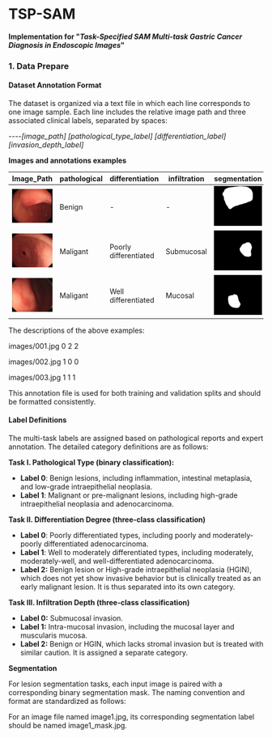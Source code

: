 # TSP-SAM

**Implementation for "*Task-Specified SAM Multi-task Gastric Cancer Diagnosis in Endoscopic Images*"**



### 1. Data Prepare

#### Dataset Annotation Format

The dataset is organized via a text file in which each line corresponds to one image sample. Each line includes the relative image path and three associated clinical labels, separated by spaces:

 ----_[image_path] [pathological_type_label] [differentiation_label] [invasion_depth_label]_

**Images and annotations examples**

| Image_Path                                                   | pathological | differentiation | infiltration | segmentation |
| ------------------------------------------------------------ | ------------ | --------------- | ------------ | ------------ |
| ![image1](./images/1.jpg) |       Benign       |          -       |       -       |  ![image1_mask](./images/1_mask.jpg)            |
| ![image1](./images/2.jpg) |       Maligant     |         Poorly differentiated        |       Submucosal       |  ![image1_mask](./images/2_mask.jpg)            |
| ![image1](./images/3.jpg) |       Maligant       |         Well differentiated        |      Mucosal        |  ![image1_mask](./images/3_mask.jpg)            |


The descriptions of the above examples:

images/001.jpg 0 2 2

images/002.jpg 1 0 0

images/003.jpg 1 1 1

This annotation file is used for both training and validation splits and should be formatted consistently.

 

#### Label Definitions

The multi-task labels are assigned based on pathological reports and expert annotation. The detailed category definitions are as follows:

**Task I. Pathological Type (binary classification):**

- **Label 0**: Benign lesions, including inflammation, intestinal metaplasia, and low-grade intraepithelial neoplasia.
- **Label 1**: Malignant or pre-malignant lesions, including high-grade intraepithelial neoplasia and adenocarcinoma.

 

**Task II. Differentiation Degree (three-class classification)**

-  **Label 0**: Poorly differentiated types, including poorly and moderately-poorly differentiated adenocarcinoma.
-  **Label 1**: Well to moderately differentiated types, including moderately, moderately-well, and well-differentiated adenocarcinoma.
-  **Label 2:** Benign lesion or High-grade intraepithelial neoplasia (HGIN), which does not yet show invasive behavior but is clinically treated as an early malignant lesion. It is thus separated into its own category.

 

**Task III. Infiltration Depth (three-class classification)**

- **Label 0:** Submucosal invasion.
- **Label 1:** Intra-mucosal invasion, including the mucosal layer and muscularis mucosa.
- **Label 2:** Benign or HGIN, which lacks stromal invasion but is treated with similar caution. It is assigned a separate category.



**Segmentation**

For lesion segmentation tasks, each input image is paired with a corresponding binary segmentation mask. The naming convention and format are standardized as follows:

For an image file named image1.jpg, its corresponding segmentation label should be named image1_mask.jpg.
